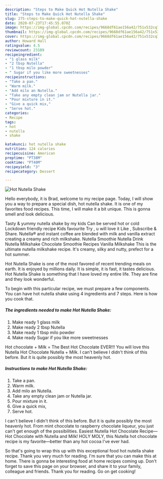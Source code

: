```yaml
---
description: "Steps to Make Quick Hot Nutella Shake"
title: "Steps to Make Quick Hot Nutella Shake"
slug: 275-steps-to-make-quick-hot-nutella-shake
date: 2020-07-23T17:45:55.070Z
image: https://img-global.cpcdn.com/recipes/9668df61ae156a42/751x532cq70/hot-nutella-shake-recipe-main-photo.jpg
thumbnail: https://img-global.cpcdn.com/recipes/9668df61ae156a42/751x532cq70/hot-nutella-shake-recipe-main-photo.jpg
cover: https://img-global.cpcdn.com/recipes/9668df61ae156a42/751x532cq70/hot-nutella-shake-recipe-main-photo.jpg
author: Howard Hall
ratingvalue: 4.5
reviewcount: 23189
recipeingredient:
- "1 glass milk"
- "2 tbsp Nutella"
- "1 tbsp milo powder"
- " Sugar if you like more sweetnesses"
recipeinstructions:
- "Take a pan."
- "Warm milk."
- "Add milo an Nutella."
- "Take any empty clean jam or Nutella jar."
- "Pour mixture in it."
- "Give a quick mix,"
- "Serve hot."
categories:
- Recipe
tags:
- hot
- nutella
- shake

katakunci: hot nutella shake 
nutrition: 124 calories
recipecuisine: American
preptime: "PT38M"
cooktime: "PT40M"
recipeyield: "3"
recipecategory: Dessert

---
```



![Hot Nutella Shake](https://img-global.cpcdn.com/recipes/9668df61ae156a42/751x532cq70/hot-nutella-shake-recipe-main-photo.jpg)

Hello everybody, it is Brad, welcome to my recipe page. Today, I will show you a way to prepare a special dish, hot nutella shake. It is one of my favorites food recipes. This time, I will make it a bit unique. This is gonna smell and look delicious.

Tasty &amp; yummy nutella shake by my kids Can be served hot or cold Lockdown friendly recipe Kids favourite Try , u will love it Like , Subscribe &amp; Share. Nutella® and instant coffee are blended with milk and vanilla extract creating a creamy and rich milkshake. Nutella Smoothie Nutella Drink Nutella Milkshake Chocolate Smoothie Recipes Vanilla Milkshake This is the ultimate nutella milkshake recipe. It&#39;s creamy, silky and nutty, prefect for a hot summer.

Hot Nutella Shake is one of the most favored of recent trending meals on earth. It is enjoyed by millions daily. It is simple, it is fast, it tastes delicious. Hot Nutella Shake is something that I have loved my entire life. They are fine and they look wonderful.


To begin with this particular recipe, we must prepare a few components. You can have hot nutella shake using 4 ingredients and 7 steps. Here is how you cook that.

<!--inarticleads1-->

##### The ingredients needed to make Hot Nutella Shake:

1. Make ready 1 glass milk
1. Make ready 2 tbsp Nutella
1. Make ready 1 tbsp milo powder
1. Make ready  Sugar if you like more sweetnesses


Hot chocolate + Milk = The Best Hot Chocolate EVER!!! You will love this Nutella Hot Chocolate Nutella + Milk. I can&#39;t believe I didn&#39;t think of this before. But it is quite possibly the most heavenly hot. 

<!--inarticleads2-->

##### Instructions to make Hot Nutella Shake:

1. Take a pan.
1. Warm milk.
1. Add milo an Nutella.
1. Take any empty clean jam or Nutella jar.
1. Pour mixture in it.
1. Give a quick mix,
1. Serve hot.


I can&#39;t believe I didn&#39;t think of this before. But it is quite possibly the most heavenly hot. From mint chocolate to raspberry chocolate liqueur, you just can&#39;t get enough of the possibilities. Easiest Nutella Hot Chocolate Recipe—Hot Chocolate with Nutella and Milk! HOLY MOLY, this Nutella hot chocolate recipe is my favorite—better than any hot cocoa I&#39;ve ever had. 

So that's going to wrap this up with this exceptional food hot nutella shake recipe. Thank you very much for reading. I'm sure that you can make this at home. There is gonna be interesting food at home recipes coming up. Don't forget to save this page on your browser, and share it to your family, colleague and friends. Thank you for reading. Go on get cooking!
